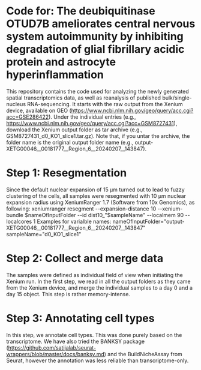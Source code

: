 # Code for: The deubiquitinase OTUD7B ameliorates central nervous system autoimmunity by inhibiting degradation of glial fibrillary acidic protein and astrocyte hyperinflammation

This repository contains the code used for analyzing the newly generated spatial transcriptomics data, as well as reanalysis of published bulk/single-nucleus RNA-sequencing. It starts with the raw output from the Xenium device, available on GEO (https://www.ncbi.nlm.nih.gov/geo/query/acc.cgi?acc=GSE286422). Under the individual entries (e.g., https://www.ncbi.nlm.nih.gov/geo/query/acc.cgi?acc=GSM8727431), download the Xenium output folder as tar archive (e.g., GSM8727431_d0_KO1_slice1.tar.gz). Note that, if you untar the archive, the folder name is the original output folder name (e.g., output-XETG00046__00181777__Region_6__20240207__143847).

# Step 1: Resegmentation
Since the default nuclear expansion of 15 µm turned out to lead to fuzzy clustering of the cells, all samples were resegmented with 10 µm nuclear expansion radius using XeniumRanger 1.7 (Software from 10x Genomics), as following:
xeniumranger resegment --expansion-distance 10 --xenium-bundle $nameOfInputFolder --id dist10_"$sampleName" --localmem 90 --localcores 1
Examples for varialble names:
nameOfInputFolder="output-XETG00046__00181777__Region_6__20240207__143847"
sampleName="d0_KO1_slice1"

# Step 2: Collect and merge data
The samples were defined as individual field of view when initiating the Xenium run. In the first step, we read in all the output folders as they came from the Xenium device, and merge the individual samples to a day 0 and a day 15 object. This step is rather memory-intense.

# Step 3: Annotating cell types
In this step, we annotate cell types. This was done purely based on the transcriptome. We have also tried the BANKSY package (https://github.com/satijalab/seurat-wrappers/blob/master/docs/banksy.md) and the BuildNicheAssay from Seurat, however the annotation was less reliable than transcriptome-only.

